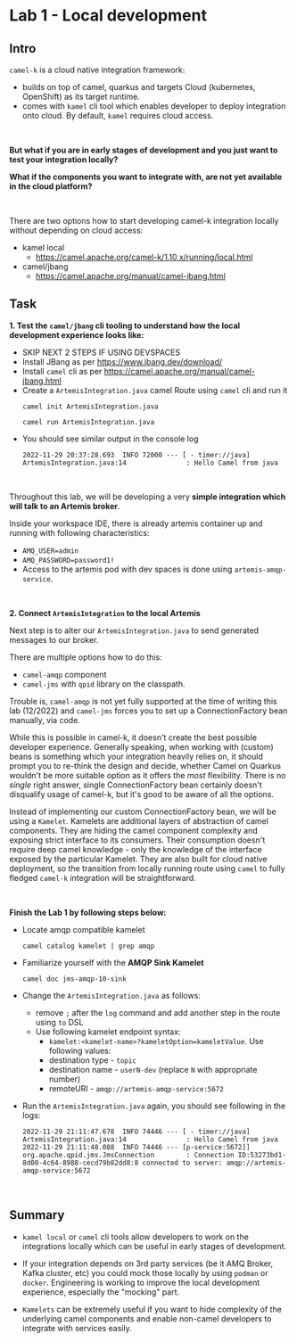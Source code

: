 # Lab 1 - Local development

## Intro

`camel-k` is a cloud native integration framework:
- builds on top of camel, quarkus and targets Cloud (kubernetes, OpenShift) as its target runtime. 
- comes with `kamel` cli tool which enables developer to deploy integration onto cloud. By default, `kamel` requires cloud access. 

<br/>

__But what if you are in early stages of development and you just want to test your integration locally?__

__What if the components you want to integrate with, are not yet available in the cloud platform?__ 

<br/>

There are two options how to start developing camel-k integration locally without depending on cloud access:

 * kamel local
   -  https://camel.apache.org/camel-k/1.10.x/running/local.html
 * camel/jbang
   -   https://camel.apache.org/manual/camel-jbang.html


## Task

__1. Test the `camel/jbang` cli tooling to understand how the local development experience looks like:__

- SKIP NEXT 2 STEPS IF USING DEVSPACES
- Install JBang as per https://www.jbang.dev/download/
- Install `camel` cli as per https://camel.apache.org/manual/camel-jbang.html
- Create a `ArtemisIntegration.java` camel Route using `camel` cli and run it
  ```
  camel init ArtemisIntegration.java

  camel run ArtemisIntegration.java
  ```
- You should see similar output in the console log 
  ```
  2022-11-29 20:37:28.693  INFO 72000 --- [ - timer://java] ArtemisIntegration.java:14               : Hello Camel from java
  ```

<br/>

Throughout this lab, we will be developing a very __simple integration which will talk to an Artemis broker__. 

Inside your workspace IDE, there is already artemis container up and running with following characteristics:
   - `AMQ_USER=admin`
   - `AMQ_PASSWORD=password1!`
   - Access to the artemis pod with dev spaces is done using `artemis-amqp-service`.

<br/>
 
__2. Connect `ArtemisIntegration` to the local Artemis__

Next step is to alter our `ArtemisIntegration.java` to send generated messages to our broker. 
 
There are multiple options how to do this:
- `camel-amqp` component
- `camel-jms` with `qpid` library on the classpath. 

Trouble is, `camel-amqp` is not yet fully supported at the time of writing this lab (12/2022) and `camel-jms` forces you to set up a ConnectionFactory bean manually, via code. 

While this is possible in camel-k, it doesn't create the best possible developer experience. Generally speaking, when working with (custom) beans is something which your integration heavily relies on, it should prompt you to re-think the design and decide, whether Camel on Quarkus wouldn't be more suitable option as it offers the _most_ flexibility. There is no _single_ right answer, single ConnectionFactory bean certainly doesn't disqualify usage of camel-k, but it's good to be aware of all the options.

Instead of implementing our custom ConnectionFactory bean, we will be using a `Kamelet`. Kamelets are additional layers of abstraction of camel components. They are hiding the camel component complexity and exposing strict interface to its consumers. Their consumption doesn't require deep camel knowledge - only the knowledge of the interface exposed by the particular Kamelet. They are also built for cloud native deployment, so the transition from locally running route using `camel` to fully fledged `camel-k` integration will be straightforward. 

<br/>

__Finish the Lab 1 by following steps below:__

  - Locate amqp compatible kamelet
    ```
    camel catalog kamelet | grep amqp
    ```
  - Familiarize yourself with the __AMQP Sink Kamelet__
    ```
    camel doc jms-amqp-10-sink
    ```
  - Change the `ArtemisIntegration.java` as follows:
    - remove `;` after the `log` command and add another step in the route using `to` DSL
    - Use following kamelet endpoint syntax:
      - `kamelet:<kamelet-name>?kameletOption=kameletValue`. Use following values:
      - destination type - `topic`
      - destination name - `userN-dev` (replace `N` with appropriate number)
      - remoteURI - `amqp://artemis-amqp-service:5672`
   - Run the `ArtemisIntegration.java` again, you should see following in the logs:

      ```
      2022-11-29 21:11:47.678  INFO 74446 --- [ - timer://java] ArtemisIntegration.java:14               : Hello Camel from java
      2022-11-29 21:11:48.088  INFO 74446 --- [p-service:5672]] org.apache.qpid.jms.JmsConnection        : Connection ID:53273bd1-8d00-4c64-8988-cecd79b82dd8:8 connected to server: amqp://artemis-amqp-service:5672
      ```

<br/>

## Summary

- `kamel local` or `camel` cli tools allow developers to work on the integrations locally which can be useful in early stages of development. 

- If your integration depends on 3rd party services (be it AMQ Broker, Kafka cluster, etc) you could mock those locally by using `podman` or `docker`. Engineering is working to improve the local development experience, especially the "mocking" part. 

- `Kamelets` can be extremely useful if you want to hide complexity of the underlying camel components and enable non-camel developers to integrate with services easily.